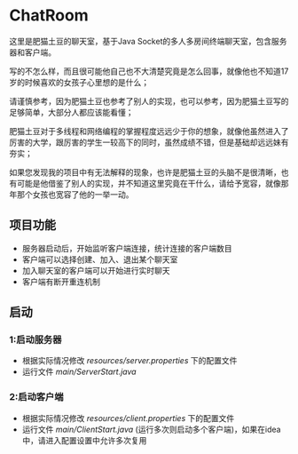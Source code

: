 # ChatRoom

这里是肥猫土豆的聊天室，基于Java Socket的多人多房间终端聊天室，包含服务器和客户端。

写的不怎么样，而且很可能他自己也不大清楚究竟是怎么回事，就像他也不知道17岁的时候喜欢的女孩子心里想的是什么；

请谨慎参考，因为肥猫土豆也参考了别人的实现，也可以参考，因为肥猫土豆写的足够简单，大部分人都应该能看懂；

肥猫土豆对于多线程和网络编程的掌握程度远远少于你的想象，就像他虽然进入了厉害的大学，跟厉害的学生一较高下的同时，虽然成绩不错，但是基础却远远妹有夯实；

如果您发现我的项目中有无法解释的现象，也许是肥猫土豆的头脑不是很清晰，也有可能是他借鉴了别人的实现，并不知道这里究竟在干什么，请给予宽容，就像那年那个女孩也宽容了他的一举一动。

## 项目功能

- 服务器启动后，开始监听客户端连接，统计连接的客户端数目
- 客户端可以选择创建、加入、退出某个聊天室
- 加入聊天室的客户端可以开始进行实时聊天
- 客户端有断开重连机制

## 启动

### 1:启动服务器

- 根据实际情况修改 *resources/server.properties* 下的配置文件
- 运行文件 *main/ServerStart.java*

### 2:启动客户端

- 根据实际情况修改 *resources/client.properties* 下的配置文件
- 运行文件 *main/ClientStart.java* (运行多次则启动多个客户端)，如果在idea中，请进入配置设置中允许多次复用

